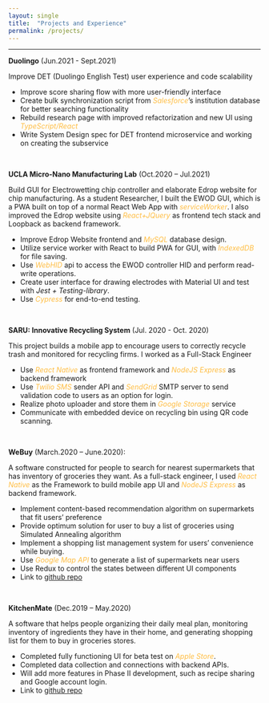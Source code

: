 ```yaml
---
layout: single
title:  "Projects and Experience"
permalink: /projects/
---
```


---

**Duolingo** (Jun.2021 - Sept.2021)

Improve DET (Duolingo English Test) user experience and code scalability

- Improve score sharing flow with more user-friendly interface
- Create bulk synchronization script from <span style="color:#ffbd42">*Salesforce*</span>’s institution database for better searching functionality
- Rebuild research page with improved refactorization and new UI using <span style="color:#ffbd42">*TypeScript/React*</span>
- Write System Design spec for DET frontend microservice and working on creating the subservice

<br />

**UCLA Micro-Nano Manufacturing Lab** (Oct.2020 – Jul.2021)

Build GUI for Electrowetting chip controller and elaborate Edrop website for chip manufacturing. As a  student Researcher, I built the EWOD GUI, which is a PWA built on top of a normal React Web App with <span style="color:#ffbd42">*serviceWorker*</span>. I also improved the Edrop website using <span style="color:#ffbd42">*React+JQuery*</span> as frontend tech stack and Loopback as backend framework.

- Improve Edrop Website frontend and <span style="color:#ffbd42">*MySQL*</span> database design.
- Utilize service worker with React to build PWA for GUI, with <span style="color:#ffbd42">*IndexedDB*</span> for file saving.
- Use <span style="color:#ffbd42">*WebHID*</span> api to access the EWOD controller HID and perform read-write operations.
- Create user interface for drawing electrodes with Material UI and test with *Jest + Testing-library*.
- Use <span style="color:#ffbd42">*Cypress*</span> for end-to-end testing.

<br />

**SARU: Innovative Recycling System** (Jul. 2020 - Oct. 2020)

This project builds a mobile app to encourage users to correctly recycle trash and monitored for recycling firms. I worked as a Full-Stack Engineer

- Use <span style="color:#ffbd42">*React Native*</span> as frontend framework and <span style="color:#ffbd42">*NodeJS Express*</span> as backend framework
- Use <span style="color:#ffbd42">*Twilio SMS*</span> sender API and <span style="color:#ffbd42">*SendGrid* </span>SMTP server to send validation code to users as an option for login.
- Realize photo uploader and store them in <span style="color:#ffbd42">*Google Storage*</span> service
- Communicate with embedded device on recycling bin using QR code scanning.


<br />

**WeBuy** (March.2020 – June.2020):

A software constructed for people to search for nearest supermarkets that has inventory of groceries they want. As a full-stack engineer, I used <span style="color:#ffbd42">*React Native*</span> as the Framework to build mobile app UI and <span style="color:#ffbd42">*NodeJS Express*</span> as backend framework.

- Implement content-based recommendation algorithm on supermarkets that fit users’ preference
- Provide optimum solution for user to buy a list of groceries using Simulated Annealing algorithm
- Implement a shopping list management system for users’ convenience while buying.
- Use <span style="color:#ffbd42">*Google Map API*</span> to generate a list of supermarkets near users
- Use Redux to control the states between different UI components
- Link to [github repo](https://github.com/WeBuyers)

<br/>

**KitchenMate**	(Dec.2019 – May.2020)

A software that helps people organizing their daily meal plan, monitoring inventory of ingredients they have in their home, and generating shopping list for them to buy in groceries stores.

- Completed fully functioning UI for beta test on <span style="color:#ffbd42">*Apple Store*</span>.
- Completed data collection and connections with backend APIs.
- Will add more features in Phase II development, such as recipe sharing and Google account login.
- Link to [github repo](https://github.com/MyKitchenManager/my_kitchen_manager_web)
